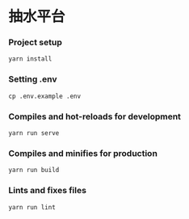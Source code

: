 # 抽水平台

### Project setup
```
yarn install
```

### Setting .env
```
cp .env.example .env
```

### Compiles and hot-reloads for development
```
yarn run serve
```

### Compiles and minifies for production
```
yarn run build
```

### Lints and fixes files
```
yarn run lint
```
